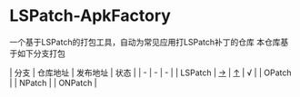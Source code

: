 # LSPatch-ApkFactory
一个基于LSPatch的打包工具，自动为常见应用打LSPatch补丁的仓库
本仓库基于如下分支打包

| 分支 | 仓库地址 | 发布地址 | 状态 |
| - | - | - |
| LSPatch | [→](https://github.com/LSPosed/LSPatch) | [↑](https://github.com/LSPosed/LSPatch/releases/tag/v0.6) | √ |
| OPatch |
| NPatch |
| ONPatch |